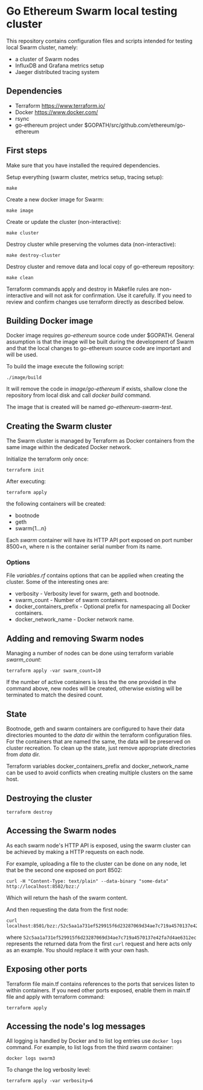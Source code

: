 # Go Ethereum Swarm local testing cluster

This repository contains configuration files and scripts
intended for testing local Swarm cluster, namely:

- a cluster of Swarm nodes
- InfluxDB and Grafana metrics setup
- Jaeger distributed tracing system


## Dependencies

- Terraform https://www.terraform.io/
- Docker https://www.docker.com/
- rsync
- go-ethereum project under $GOPATH/src/github.com/ethereum/go-ethereum


## First steps

Make sure that you have installed the required dependencies.

Setup everything (swarm cluster, metrics setup, tracing setup):

    make

Create a new docker image for Swarm:

    make image

Create or update the cluster (non-interactive):

    make cluster

Destroy cluster while preserving the volumes data (non-interactive):

    make destroy-cluster

Destroy cluster and remove data and local copy of go-ethereum repository:

    make clean

Terraform commands apply and destroy in Makefile rules are non-interactive
and will not ask for confirmation. Use it carefully. If you need to
review and confirm changes use terraform directly as described below.


## Building Docker image

Docker image requires *go-ethereum* source code under $GOPATH.
General assumption is that the image will be built during the development
of Swarm and that the local changes to go-ethereum source code are
important and will be used.

To build the image execute the following script:

    ./image/build

It will remove the code in *image/go-ethereum* if exists, shallow
clone the repository from local disk and call *docker build* command.

The image that is created will be named *go-ethereum-swarm-test*.


## Creating the Swarm cluster

The Swarm cluster is managed by Terraform as Docker containers from the same image
within the dedicated Docker network.

Initialize the terraform only once:

    terraform init


After executing:

    terraform apply

the following containers will be created:

  - bootnode
  - geth
  - swarm{1...n}

Each *swarm* container will have its HTTP API port exposed on port number
8500+n, where n is the container serial number from its name.

### Options

File *variables.rf* contains options that can be applied when creating
the cluster. Some of the interesting ones are:

  - verbosity - Verbosity level for swarm, geth and bootnode.
  - swarm_count - Number of swarm containers.
  - docker\_containers\_prefix - Optional prefix for namespacing all
    Docker containers.
  - docker\_network\_name - Docker network name.

## Adding and removing Swarm nodes

Managing a number of nodes can be done using terraform variable *swarm_count*:

    terraform apply -var swarm_count=10

If the number of active containers is less the the one provided in the 
command above, new nodes will be created, otherwise existing will be
terminated to match the desired count.


## State

Bootnode, geth and swarm containers are configured to have their data 
directories mounted to the *data* dir within the terraform configuration
files. For the containers that are named the same, the data will be preserved
on cluster recreation. To clean up the state, just remove appropriate
directories from *data* dir.

Terraform variables docker\_containers\_prefix and docker\_network\_name
can be used to avoid conflicts when creating multiple clusters on the same
host.


## Destroying the cluster

    terraform destroy


## Accessing the Swarm nodes

As each swarm node's HTTP API is exposed, using the swarm cluster can be
achieved by making a HTTP requests on each node.

For example, uploading a file to the cluster can be done on any node,
let that be the second one exposed on port 8502:

    curl -H "Content-Type: text/plain" --data-binary "some-data" http://localhost:8502/bzz:/

Which will return the hash of the swarm content.

And then requesting the data from the first node:

    curl localhost:8501/bzz:/52c5aa1a731ef529915f6d23287069d34ae7c719a4570137e42fa7d4ae6312ec/

where `52c5aa1a731ef529915f6d23287069d34ae7c719a4570137e42fa7d4ae6312ec`
represents the returned data from the first `curl` request and here acts only
as an example. You should replace it with your own hash.


## Exposing other ports

Terraform file main.tf contains references to the ports that services
listen to within containers. If you need other ports exposed, enable
them in main.tf file and apply with terraform command:

    terraform apply


## Accessing the node's log messages

All logging is handled by Docker and to list log entries use `docker logs`
command. For example, to list logs from the third *swarm* container:

    docker logs swarm3

To change the log verbosity level:

    terraform apply -var verbosity=6
